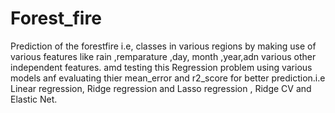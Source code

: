 # Forest_fire
Prediction of the forestfire i.e, classes  in various regions by making use of various features like rain ,remparature ,day, month ,year,adn various other independent features. amd testing this Regression problem   using various  models anf evaluating thier mean_error and r2_score for better prediction.i.e Linear regression, Ridge regression and Lasso regression , Ridge CV and Elastic Net.
